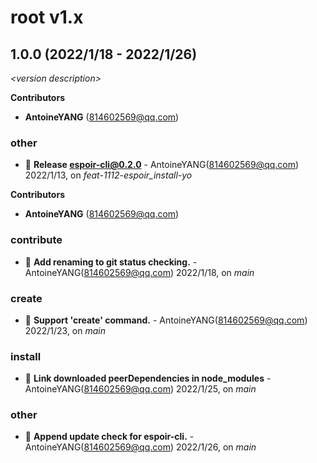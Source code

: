 # root v1.x

## 1.0.0 (2022/1/18 - 2022/1/26)


_\<version description\>_

**Contributors**

- **AntoineYANG** (814602569@qq.com)

### other

+ 🧰 **Release espoir-cli@0.2.0** - AntoineYANG(814602569@qq.com) 2022/1/13, on _feat-1112-espoir_install-yo_



**Contributors**

- **AntoineYANG** (814602569@qq.com)

### contribute

+ 🐞 **Add renaming to git status checking.** - AntoineYANG(814602569@qq.com) 2022/1/18, on _main_


### create

+ 🌱 **Support 'create' command.** - AntoineYANG(814602569@qq.com) 2022/1/23, on _main_


### install

+ 🐞 **Link downloaded peerDependencies in node_modules** - AntoineYANG(814602569@qq.com) 2022/1/25, on _main_


### other

+ 🌱 **Append update check for espoir-cli.** - AntoineYANG(814602569@qq.com) 2022/1/26, on _main_


